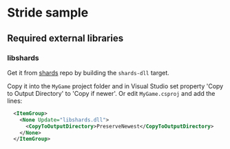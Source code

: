 # Stride sample

## Required external libraries

### libshards

Get it from [shards](https://github.com/fragcolor-xyz/shards) repo by building the `shards-dll` target.

Copy it into the `MyGame` project folder and in Visual Studio set property 'Copy to Output Directory' to 'Copy if newer'.
Or edit `MyGame.csproj` and add the lines:

```xml
  <ItemGroup>
    <None Update="libshards.dll">
      <CopyToOutputDirectory>PreserveNewest</CopyToOutputDirectory>
    </None>
  </ItemGroup>
```
